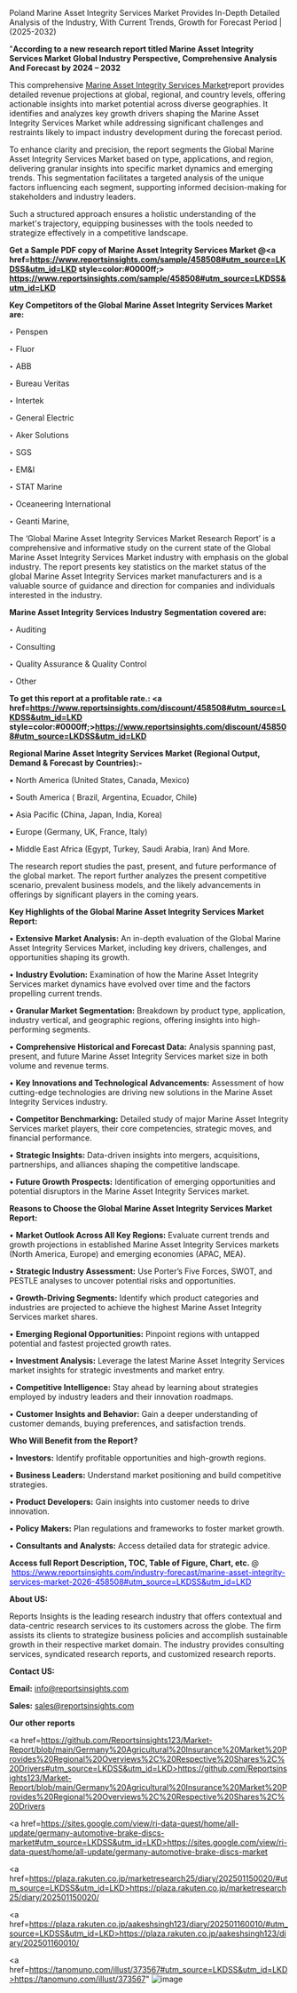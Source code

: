 Poland Marine Asset Integrity Services Market Provides In-Depth Detailed Analysis of the Industry, With Current Trends, Growth for Forecast Period | (2025-2032)

"<strong>According to a new research report titled Marine Asset Integrity Services Market Global Industry Perspective, Comprehensive Analysis And Forecast by 2024 – 2032</strong>

This comprehensive <a href=https://www.reportsinsights.com/sample/458508>Marine Asset Integrity Services Market</a>report provides detailed revenue projections at global, regional, and country levels, offering actionable insights into market potential across diverse geographies. It identifies and analyzes key growth drivers shaping the Marine Asset Integrity Services Market while addressing significant challenges and restraints likely to impact industry development during the forecast period.

To enhance clarity and precision, the report segments the Global Marine Asset Integrity Services Market based on type, applications, and region, delivering granular insights into specific market dynamics and emerging trends. This segmentation facilitates a targeted analysis of the unique factors influencing each segment, supporting informed decision-making for stakeholders and industry leaders.

Such a structured approach ensures a holistic understanding of the market's trajectory, equipping businesses with the tools needed to strategize effectively in a competitive landscape.

<strong>Get a Sample PDF copy of Marine Asset Integrity Services Market </strong><strong>@<a href=https://www.reportsinsights.com/sample/458508#utm_source=LKDSS&utm_id=LKD style=color:#0000ff;> https://www.reportsinsights.com/sample/458508#utm_source=LKDSS&utm_id=LKD</a></strong></font>

<strong>Key Competitors of the Global Marine Asset Integrity Services Market are:</strong>

‣ Penspen

‣ Fluor

‣ ABB

‣ Bureau Veritas

‣ Intertek

‣ General Electric

‣ Aker Solutions

‣ SGS

‣ EM&I

‣ STAT Marine

‣ Oceaneering International

‣ Geanti Marine,

The ‘Global Marine Asset Integrity Services Market Research Report’ is a comprehensive and informative study on the current state of the Global Marine Asset Integrity Services Market industry with emphasis on the global industry. The report presents key statistics on the market status of the global Marine Asset Integrity Services market manufacturers and is a valuable source of guidance and direction for companies and individuals interested in the industry.

<strong>Marine Asset Integrity Services Industry Segmentation covered are:</strong>

‣ Auditing

‣ Consulting

‣ Quality Assurance & Quality Control

‣ Other

<strong>To get this report at a profitable rate.: <a href=https://www.reportsinsights.com/discount/458508#utm_source=LKDSS&utm_id=LKD style=color:#0000ff;>https://www.reportsinsights.com/discount/458508#utm_source=LKDSS&utm_id=LKD</a></strong></font>

<strong>Regional Marine Asset Integrity Services Market (Regional Output, Demand &amp; Forecast by Countries):-</strong>

• North America (United States, Canada, Mexico)

• South America ( Brazil, Argentina, Ecuador, Chile)

• Asia Pacific (China, Japan, India, Korea)

• Europe (Germany, UK, France, Italy)

• Middle East Africa (Egypt, Turkey, Saudi Arabia, Iran) And More.

The research report studies the past, present, and future performance of the global market. The report further analyzes the present competitive scenario, prevalent business models, and the likely advancements in offerings by significant players in the coming years.

<strong>Key Highlights of the Global Marine Asset Integrity Services Market Report:</strong>

• <strong>Extensive Market Analysis:</strong> An in-depth evaluation of the Global Marine Asset Integrity Services Market, including key drivers, challenges, and opportunities shaping its growth.

• <strong>Industry Evolution:</strong> Examination of how the Marine Asset Integrity Services market dynamics have evolved over time and the factors propelling current trends.

• <strong>Granular Market Segmentation:</strong> Breakdown by product type, application, industry vertical, and geographic regions, offering insights into high-performing segments.

• <strong>Comprehensive Historical and Forecast Data:</strong> Analysis spanning past, present, and future Marine Asset Integrity Services market size in both volume and revenue terms.

• <strong>Key Innovations and Technological Advancements:</strong> Assessment of how cutting-edge technologies are driving new solutions in the Marine Asset Integrity Services industry.

• <strong>Competitor Benchmarking:</strong> Detailed study of major Marine Asset Integrity Services market players, their core competencies, strategic moves, and financial performance.

• <strong>Strategic Insights:</strong> Data-driven insights into mergers, acquisitions, partnerships, and alliances shaping the competitive landscape.

• <strong>Future Growth Prospects:</strong> Identification of emerging opportunities and potential disruptors in the Marine Asset Integrity Services market.

<strong>Reasons to Choose the Global Marine Asset Integrity Services Market Report:</strong>

• <strong>Market Outlook Across All Key Regions:</strong> Evaluate current trends and growth projections in established Marine Asset Integrity Services markets (North America, Europe) and emerging economies (APAC, MEA).

• <strong>Strategic Industry Assessment:</strong> Use Porter’s Five Forces, SWOT, and PESTLE analyses to uncover potential risks and opportunities.

• <strong>Growth-Driving Segments:</strong> Identify which product categories and industries are projected to achieve the highest Marine Asset Integrity Services market shares.

• <strong>Emerging Regional Opportunities:</strong> Pinpoint regions with untapped potential and fastest projected growth rates.

• <strong>Investment Analysis:</strong> Leverage the latest Marine Asset Integrity Services market insights for strategic investments and market entry.

• <strong>Competitive Intelligence:</strong> Stay ahead by learning about strategies employed by industry leaders and their innovation roadmaps.

• <strong>Customer Insights and Behavior:</strong> Gain a deeper understanding of customer demands, buying preferences, and satisfaction trends.

<strong>Who Will Benefit from the Report?</strong>

• <strong>Investors:</strong> Identify profitable opportunities and high-growth regions.

• <strong>Business Leaders:</strong> Understand market positioning and build competitive strategies.

• <strong>Product Developers:</strong> Gain insights into customer needs to drive innovation.

• <strong>Policy Makers:</strong> Plan regulations and frameworks to foster market growth.

• <strong>Consultants and Analysts:</strong> Access detailed data for strategic advice.
</ul>
<strong>Access full Report Description, TOC, Table of Figure, Chart, etc. </strong>@  <a href=https://www.reportsinsights.com/industry-forecast/marine-asset-integrity-services-market-2026-458508#utm_source=LKDSS&utm_id=LKD style=color:#0000ff;>https://www.reportsinsights.com/industry-forecast/marine-asset-integrity-services-market-2026-458508#utm_source=LKDSS&utm_id=LKD</a></font>

<strong><strong>About US</strong>:</strong>

Reports Insights is the leading research industry that offers contextual and data-centric research services to its customers across the globe. The firm assists its clients to strategize business policies and accomplish sustainable growth in their respective market domain. The industry provides consulting services, syndicated research reports, and customized research reports.

<strong>Contact US:</strong>

<p class=""""><b>Email:</b> <a href=mailto:info@reportsinsights.com>info@reportsinsights.com</a></p>
<p class=""""><b>Sales:</b> <a href=mailto:sales@reportsinsights.com>sales@reportsinsights.com</a></p>

<strong>Our other reports</strong>

<a href=https://github.com/Reportsinsights123/Market-Report/blob/main/Germany%20Agricultural%20Insurance%20Market%20Provides%20Regional%20Overviews%2C%20Respective%20Shares%2C%20Drivers#utm_source=LKDSS&utm_id=LKD>https://github.com/Reportsinsights123/Market-Report/blob/main/Germany%20Agricultural%20Insurance%20Market%20Provides%20Regional%20Overviews%2C%20Respective%20Shares%2C%20Drivers</a>

<a href=https://sites.google.com/view/ri-data-quest/home/all-update/germany-automotive-brake-discs-market#utm_source=LKDSS&utm_id=LKD>https://sites.google.com/view/ri-data-quest/home/all-update/germany-automotive-brake-discs-market</a>

<a href=https://plaza.rakuten.co.jp/marketresearch25/diary/202501150020/#utm_source=LKDSS&utm_id=LKD>https://plaza.rakuten.co.jp/marketresearch25/diary/202501150020/</a>

<a href=https://plaza.rakuten.co.jp/aakeshsingh123/diary/202501160010/#utm_source=LKDSS&utm_id=LKD>https://plaza.rakuten.co.jp/aakeshsingh123/diary/202501160010/</a>

<a href=https://tanomuno.com/illust/373567#utm_source=LKDSS&utm_id=LKD>https://tanomuno.com/illust/373567</a>"
![image](https://github.com/user-attachments/assets/c4524d04-63b1-42b8-93cd-253fa713dc65)
